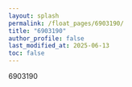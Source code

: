 ```yaml
---
layout: splash
permalink: /float_pages/6903190/
title: "6903190"
author_profile: false
last_modified_at: 2025-06-13
toc: false
---
```

 
6903190
